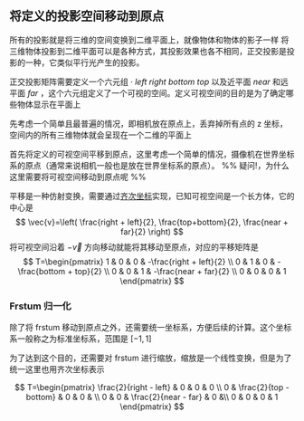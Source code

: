 ## 将定义的投影空间移动到原点

所有的投影就是将三维的空间变换到二维平面上，就像物体和物体的影子一样
将三维物体投影到二维平面可以是各种方式，其投影效果也各不相同，正交投影是投影的一种，它类似平行光产生的投影。

正交投影矩阵需要定义一个六元组 · $left$ $right$ $bottom$ $top$ 以及近平面 $near$ 和远平面 $far$ ，这个六元组定义了一个可视的空间。定义可视空间的目的是为了确定哪些物体显示在平面上

先考虑一个简单且最普遍的情况，即相机放在原点上，丢弃掉所有点的 z 坐标，空间内的所有三维物体就会呈现在一个二维的平面上



首先将定义的可视空间平移到原点，这里考虑一个简单的情况，摄像机在世界坐标系的原点（通常来说相机一般也是放在世界坐标系的原点）。
%% 疑问!，为什么这里需要将可视空间移动到原点呢 %%

平移是一种仿射变换，需要通过[齐次坐标]( https://www.wikiwand.com/zh/%E9%BD%90%E6%AC%A1%E5%9D%90%E6%A0%87 )实现，已知可视空间是一个长方体，它的中心是
$$
\vec{v}=\left( \frac{right + left}{2}, \frac{top+bottom}{2}, \frac{near + far}{2} \right)
$$
将可视空间沿着 $-\vec{v}$ 方向移动就能将其移动至原点，对应的平移矩阵是
$$
T=\begin{pmatrix}
1 & 0 & 0 & -\frac{right + left}{2} \\  
0 & 1 & 0 & -\frac{bottom + top}{2} \\
0 & 0 & 1 & -\frac{near + far}{2} \\
0 & 0 & 0 & 1
\end{pmatrix}
$$

### Frstum 归一化
除了将 frstum 移动到原点之外，还需要统一坐标系，方便后续的计算。这个坐标系一般称之为标准坐标系，范围是 $[-1, 1]$

为了达到这个目的，还需要对 frstum 进行缩放，缩放是一个线性变换，但是为了统一这里也用齐次坐标表示

$$
T=\begin{pmatrix} 
\frac{2}{right - left} & 0 & 0 & 0  \\
0 & \frac{2}{top - bottom} & 0 & 0 &  \\
0 & 0 & \frac{2}{near - far}  & 0 &\\
0 & 0 & 0 & 1
\end{pmatrix}
$$







